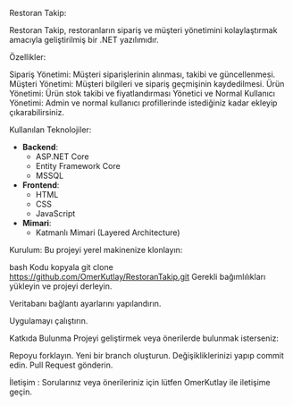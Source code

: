 Restoran Takip:

Restoran Takip, restoranların sipariş ve müşteri yönetimini kolaylaştırmak amacıyla geliştirilmiş bir .NET yazılımıdır.

Özellikler:

Sipariş Yönetimi: Müşteri siparişlerinin alınması, takibi ve güncellenmesi.
Müşteri Yönetimi: Müşteri bilgileri ve sipariş geçmişinin kaydedilmesi.
Ürün Yönetimi: Ürün stok takibi ve fiyatlandırması
Yönetici ve Normal Kullanıcı Yönetimi: Admin ve normal kullanıcı profillerinde istediğiniz kadar ekleyip çıkarabilirsiniz.



Kullanılan Teknolojiler:

- **Backend**:
  - ASP.NET Core  
  - Entity Framework Core  
  - MSSQL  
- **Frontend**:  
  - HTML  
  - CSS  
  - JavaScript  
- **Mimari**:  
  - Katmanlı Mimari (Layered Architecture)  


Kurulum:
Bu projeyi yerel makinenize klonlayın:

bash
Kodu kopyala
git clone https://github.com/OmerKutlay/RestoranTakip.git
Gerekli bağımlılıkları yükleyin ve projeyi derleyin.

Veritabanı bağlantı ayarlarını yapılandırın.

Uygulamayı çalıştırın.

Katkıda Bulunma
Projeyi geliştirmek veya önerilerde bulunmak isterseniz:

Repoyu forklayın.
Yeni bir branch oluşturun.
Değişikliklerinizi yapıp commit edin.
Pull Request gönderin.

İletişim :
Sorularınız veya önerileriniz için lütfen OmerKutlay ile iletişime geçin.

